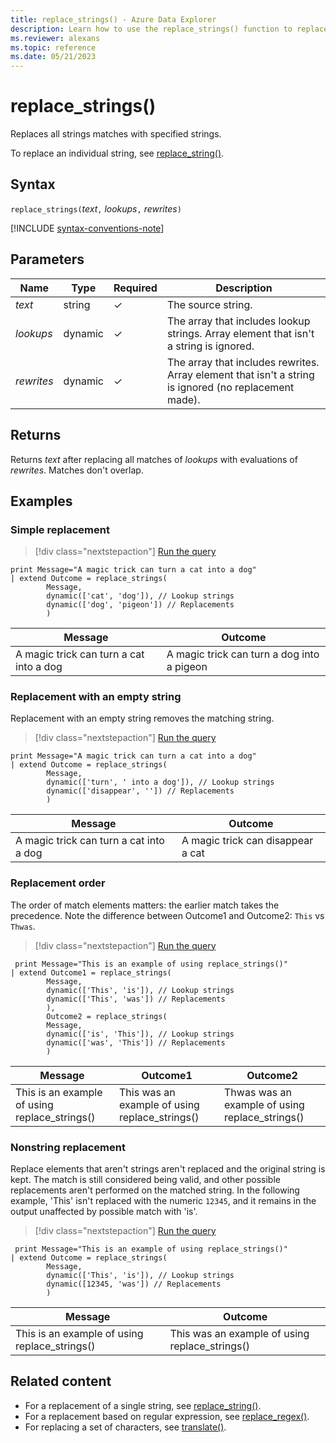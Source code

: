 ```yaml
---
title: replace_strings() - Azure Data Explorer
description: Learn how to use the replace_strings() function to replace multiple strings matches with multiple replacement strings.
ms.reviewer: alexans
ms.topic: reference
ms.date: 05/21/2023
---
```

# replace_strings()

Replaces all strings matches with specified strings.

To replace an individual string, see [replace_string()](replace-string-function.md).

## Syntax

`replace_strings(`*text*`,` *lookups*`,` *rewrites*`)`

[!INCLUDE [syntax-conventions-note](../../includes/syntax-conventions-note.md)]

## Parameters

|Name|Type|Required|Description|
|--|--|--|--|
|*text*|string|&check;|The source string.|
|*lookups*|dynamic|&check;|The array that includes lookup strings. Array element that isn't a string is ignored.|
|*rewrites*|dynamic|&check;|The array that includes rewrites. Array element that isn't a string is ignored (no replacement made).|

## Returns

Returns *text* after replacing all matches of *lookups* with evaluations of *rewrites*. Matches don't overlap.

## Examples

### Simple replacement

> [!div class="nextstepaction"]
> <a href="https://dataexplorer.azure.com/clusters/help/databases/Samples?query=H4sIAAAAAAAAA22NwQrCMBBE74X+w9BLWij0C3rwrghei0hIlxBqNiFJQcGPd4sFPbinYZj3NibHBSfKWVsamwO8ts6gJGcWGM0oa2JoiQWyDBLnYJu6eoEehXjGeS0meMKIRPGuDd2y0GxzW1fYb/f332Z+svbOtJMSs+qhxKquXY9hwDGEZY3YNf+YbSxMdJYCC7ZRl893T1x+mO4NCQvYwOEAAAA=" target="_blank">Run the query</a>

```kusto
print Message="A magic trick can turn a cat into a dog"
| extend Outcome = replace_strings(
        Message,
        dynamic(['cat', 'dog']), // Lookup strings
        dynamic(['dog', 'pigeon']) // Replacements
        )
```

|Message|Outcome|
|---|---|
|A magic trick can turn a cat into a dog|A magic trick can turn a dog into a pigeon|

### Replacement with an empty string

Replacement with an empty string removes the matching string.

> [!div class="nextstepaction"]
> <a href="https://dataexplorer.azure.com/clusters/help/databases/Samples?query=H4sIAAAAAAAAA22OywrCMBBF94X+w6WbtBDoF3ThXhHcisiQDCHUPEhSUPDjTbFgF87qMsw5c2OyvuDEOZPhqTvAkbEKJVk1Q5FHWZIH1VhQL0ONOpiubd7gZ2GvcV6KCo4xIXF8kOJ7rrQ3uW8bbLP55W+jX56cVf1VrA+EhNjpxW2QGEccQ5iXiM33D9Y2U4xMaTVUbKUu3xqOfdkxwwehFI6X6gAAAA==" target="_blank">Run the query</a>

```kusto
print Message="A magic trick can turn a cat into a dog"
| extend Outcome = replace_strings(
        Message,
        dynamic(['turn', ' into a dog']), // Lookup strings
        dynamic(['disappear', '']) // Replacements
        )
```

|Message|Outcome|
|---|---|
|A magic trick can turn a cat into a dog|A magic trick can disappear a cat|

### Replacement order

The order of match elements matters: the earlier match takes the precedence.
Note the difference between Outcome1 and Outcome2: `This` vs `Thwas`.

> [!div class="nextstepaction"]
> <a href="https://dataexplorer.azure.com/clusters/help/databases/Samples?query=H4sIAAAAAAAAA8vPTTVSsFUoSi3ISUxOjS8uKcrMSy/W4OVSgALf1OLixPRUHYRISmVeYm5mska0emaxuo6CekgGkI7V1FHQ11fwyc/PLi1QgBqDTU95IrImkJ4giN25qXklSDo0AS8KRWGaAAAA" target="_blank">Run the query</a>

```kusto
 print Message="This is an example of using replace_strings()"
| extend Outcome1 = replace_strings(
        Message,
        dynamic(['This', 'is']), // Lookup strings
        dynamic(['This', 'was']) // Replacements
        ),
        Outcome2 = replace_strings(
        Message,
        dynamic(['is', 'This']), // Lookup strings
        dynamic(['was', 'This']) // Replacements
        )
```

|Message|Outcome1|Outcome2|
|---|---|---|
|This is an example of using replace_strings()|This was an example of using replace_strings()|Thwas was an example of using replace_strings()|

### Nonstring replacement

Replace elements that aren't strings aren't replaced and the original string is kept. The match is still considered being valid, and other possible replacements aren't performed on the matched string. In the following example, 'This' isn't replaced with the numeric `12345`, and it remains in the output unaffected by possible match with 'is'.

> [!div class="nextstepaction"]
> <a href="https://dataexplorer.azure.com/clusters/help/databases/Samples?query=H4sIAAAAAAAAA22NywrCMBBF94X+w6WbNlAovpb9A0UQdyIS2jEGmwdNggp+vCkGFHQYZnG5Z44dpfbYkHNcUFvsL9IhLtegO1d2IJgzgpNaYCQ78I5OzkdGuIoVefaMNU+6xzb4zihC+1PLM6RJlvqT9A/NleyqQzmJyxplvEdWo2mwNuYaLNKbP8xsvliuInLjEzMhu7dakfZfAHsBMAz0MeQAAAA=" target="_blank">Run the query</a>

```kusto
 print Message="This is an example of using replace_strings()"
| extend Outcome = replace_strings(
        Message,
        dynamic(['This', 'is']), // Lookup strings
        dynamic([12345, 'was']) // Replacements
        )
```

|Message|Outcome|
|---|---|
|This is an example of using replace_strings()|This was an example of using replace_strings()|

## Related content

* For a replacement of a single string, see [replace_string()](replace-string-function.md).
* For a replacement based on regular expression, see [replace_regex()](replace-regex-function.md).
* For replacing a set of characters, see [translate()](translate-function.md).

